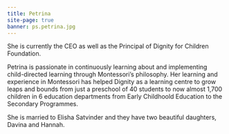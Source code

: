 ```yaml
---
title: Petrina
site-page: true
banner: ps.petrina.jpg
---
```

She is currently the CEO as well as the Principal of Dignity for Children Foundation. 

Petrina is passionate in continuously learning about and implementing child-directed learning through Montessori’s philosophy. Her learning and experience in Montessori has helped Dignity as a learning centre to grow leaps and bounds from just a preschool of 40 students to now almost 1,700 children in 6 education departments from Early Childhoold Education to the Secondary Programmes.

She is married to Elisha Satvinder and they have two beautiful daughters, Davina and Hannah.